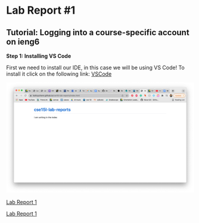 # Lab Report #1
## Tutorial: Logging into a course-specific account on ieng6

**Step 1: Installing VS Code**

First we need to install our IDE, in this case we will be using VS Code! To install it click on the following link:
[VSCode](https://code.visualstudio.com/)




![Image](labreportscreenshot.png)

[Lab Report 1](lab-report-1-week-2.html)

[Lab Report 1](https://kathyychenn.github.io/cse15l-lab-reports/lab-report-1-week-2.html)